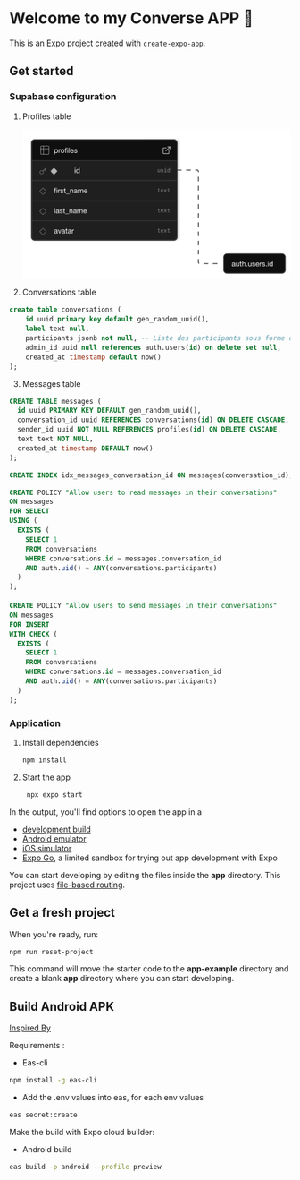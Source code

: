 # Welcome to my Converse APP 👋

This is an [Expo](https://expo.dev) project created with [`create-expo-app`](https://www.npmjs.com/package/create-expo-app).

## Get started

### Supabase configuration

1. Profiles table

   ![Profiles table structure](profiles_table.png)

2. Conversations table

```SQL
create table conversations (
    id uuid primary key default gen_random_uuid(),
    label text null,
    participants jsonb not null, -- Liste des participants sous forme de tableau JSON
    admin_id uuid null references auth.users(id) on delete set null,
    created_at timestamp default now()
);
```

3. Messages table

```SQL
CREATE TABLE messages (
  id uuid PRIMARY KEY DEFAULT gen_random_uuid(),
  conversation_id uuid REFERENCES conversations(id) ON DELETE CASCADE,
  sender_id uuid NOT NULL REFERENCES profiles(id) ON DELETE CASCADE,
  text text NOT NULL,
  created_at timestamp DEFAULT now()
);
```

```SQL
CREATE INDEX idx_messages_conversation_id ON messages(conversation_id);
```

```SQL
CREATE POLICY "Allow users to read messages in their conversations"
ON messages
FOR SELECT
USING (
  EXISTS (
    SELECT 1
    FROM conversations
    WHERE conversations.id = messages.conversation_id
    AND auth.uid() = ANY(conversations.participants)
  )
);

CREATE POLICY "Allow users to send messages in their conversations"
ON messages
FOR INSERT
WITH CHECK (
  EXISTS (
    SELECT 1
    FROM conversations
    WHERE conversations.id = messages.conversation_id
    AND auth.uid() = ANY(conversations.participants)
  )
);
```

### Application

1. Install dependencies

   ```bash
   npm install
   ```

2. Start the app

   ```bash
    npx expo start
   ```

In the output, you'll find options to open the app in a

- [development build](https://docs.expo.dev/develop/development-builds/introduction/)
- [Android emulator](https://docs.expo.dev/workflow/android-studio-emulator/)
- [iOS simulator](https://docs.expo.dev/workflow/ios-simulator/)
- [Expo Go](https://expo.dev/go), a limited sandbox for trying out app development with Expo

You can start developing by editing the files inside the **app** directory. This project uses [file-based routing](https://docs.expo.dev/router/introduction).

## Get a fresh project

When you're ready, run:

```bash
npm run reset-project
```

This command will move the starter code to the **app-example** directory and create a blank **app** directory where you can start developing.

## Build Android APK
[Inspired By](https://aymeric-cucherousset.fr/expo-generer-un-fichier-apk/)

Requirements :
- Eas-cli
```bash
npm install -g eas-cli   
```
- Add the .env values into eas, for each env values
```bash
eas secret:create 
```

Make the build with Expo cloud builder:
- Android build
```bash
eas build -p android --profile preview
```